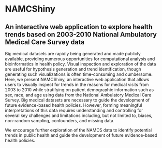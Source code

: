 # NAMCShiny

## An interactive web application to explore health trends based on 2003-2010 National Ambulatory Medical Care Survey data

Big medical datasets are rapidly being generated and made publicly available, providing numerous opportunities for computational analysis and bioinformatics in health policy. Visual inspection and exploration of the data are useful for hypothesis generation and trend identification, though generating such visualizations is often time-consuming and cumbersome. Here, we present NAMCShiny, an interactive web application that allows users to visually inspect for trends in the reasons for medical visits from 2003 to 2010 while stratifying on patient demographic information such as sex, race, and age using data from the National Ambulatory Medical Care Survey. Big medical datasets are necessary to guide the development of future evidence-based health policies. However, forming meaningful interpretations of this data requires understanding and controlling for several key challenges and limitations including, but not limited to, biases, non-random sampling, confounders, and missing data.

We encourage further exploration of the NAMCS data to identify potential trends in public health and guide the development of future evidence-based health policies.

